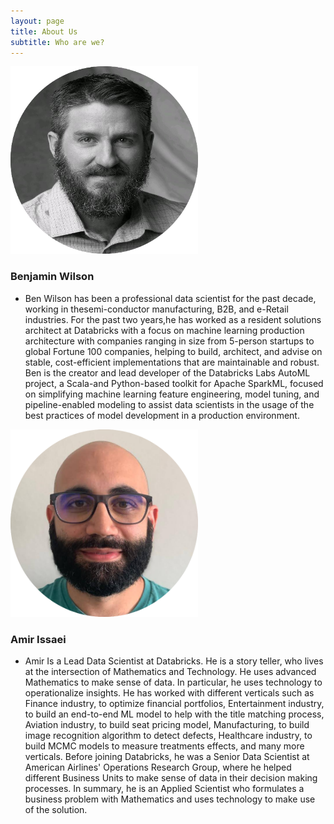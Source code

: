 ```yaml
---
layout: page
title: About Us
subtitle: Who are we?
---
```


<!-- ![Amir's image](/assets/img/amir.png=100x20) -->
<img src="/assets/img/ben.png" class="center" width="300" height="300">

### Benjamin Wilson

- Ben Wilson has been a professional data scientist for the past decade, working in thesemi-conductor manufacturing, B2B, and e-Retail industries. For the past two years,he has worked as a resident solutions architect at Databricks with a focus on machine learning production architecture with companies ranging in size from 5-person startups to global Fortune 100 companies, helping to build, architect, and advise on stable, cost-efficient implementations that are maintainable and robust. Ben is the creator and lead developer of the Databricks Labs AutoML project, a Scala-and Python-based toolkit for Apache SparkML, focused on simplifying machine learning feature engineering, model   tuning,   and   pipeline-enabled   modeling to assist data scientists in the usage of the best practices of model development in a production environment.

<img src="/assets/img/amir.png" class="center" width="300" height="300">

### Amir Issaei

- Amir Is a Lead Data Scientist at Databricks. He is a story teller, who lives at the intersection of Mathematics and Technology. He uses advanced Mathematics to make sense of data. In particular, he uses technology to operationalize insights. He has worked with different verticals such as Finance industry, to optimize financial portfolios, Entertainment industry, to build an end-to-end ML model to help with the title matching process, Aviation industry, to build seat pricing model, Manufacturing, to build image recognition algorithm to detect defects, Healthcare industry, to build MCMC models to measure treatments effects, and many more verticals. Before joining Databricks, he was a Senior Data Scientist at American Airlines' Operations Research Group, where he helped different Business Units to make sense of data in their decision making processes. In summary, he is an Applied Scientist who formulates a business problem with Mathematics and uses technology to make use of the solution.


